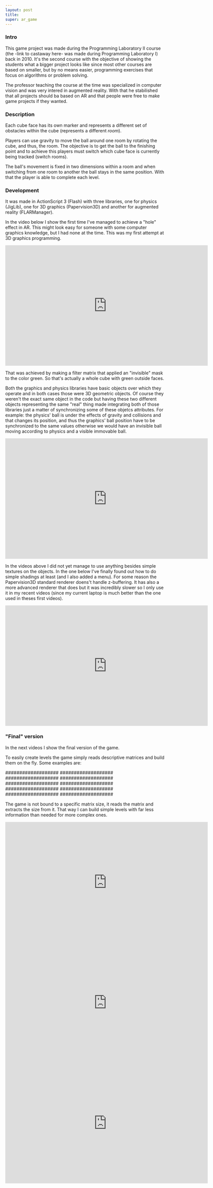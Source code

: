 ```yaml
---
layout: post
title: 
super: ar_game
---
```


### Intro

This game project was made during the Programming Laboratory II course (the -link to castaway here- was made during Programming Laboratory I) back in 2010. It's the second course with the objective of showing the students what a bigger project looks like since most other courses are based on smaller, but by no means easier, programming exercises that focus on algorithms or problem solving.

The professor teaching the course at the time was specialized in computer vision and was very intered in augmented reality. With that he stabilished that all projects should ba based on AR and that people were free to make game projects if they wanted.

<!-- I was in a group with two other friends but I ended up doing pretty much the whole thing by myself. What was ultimately a good thing for me given that I got to learn a lot more (with the downside of sleeping a lot less). -->

<!-- My group brainstormed and settled with my conecpt of a cube based game where basically the player had to use the gravity to move a ball through obstacles to get to the goal point and that each face of the cube should have its own set of obstacles. We came up with ideas like: multiple cubes to where the ball could go to if they were side by side, the player being able to move obstacles between cube faces. But sadly given that there were more courses and tests during the semester and that I've found out that I couldn't count with the others the final implementation ended up with being just the basic concept. -->

### Description

Each cube face has its own marker and represents a different set of obstacles within the cube (represents a different _room_).

Players can use gravity to move the ball around one room by rotating the cube, and thus, the room. The objective is to get the ball to the finishing point and to achieve this players must switch which cube face is currently being tracked (switch rooms).

The ball's movement is fixed in two dimensions within a room and when switching from one room to another the ball stays in the same position. With that the player is able to complete each level.

### Development

It was made in ActionScript 3 (Flash) with three libraries, one for physics (JigLib), one for 3D graphics (Papervision3D) and another for augmented reality (FLARManager).

In the video below I show the first time I've managed to achieve a "hole" effect in AR. This might look easy for someone with some computer graphics knowledge, but I had none at the time. This was my first attempt at 3D graphics programming.

<iframe width="640" height="380" src="http://www.youtube.com/embed/_bcb7aV6zTg" frameborder="0" allowfullscreen></iframe>

That was achieved by making a filter matrix that applied an "invisible" mask to the color green. So that's actually a whole cube with green outside faces.

Both the graphics and physics libraries have basic objects over which they operate and in both cases those were 3D geometric objects. Of course they weren't the exact same object in the code but having these two different objects representing the same "real" thing made integrating both of those libraries just a matter of synchronizing some of these objetcs attributes. For example: the physics' ball is under the effects of gravity and collisions and that changes its position, and thus the graphics' ball position have to be synchronized to the same values otherwise we would have an invisible ball moving according to physics and a visible immovable ball.

<iframe width="640" height="380" src="http://www.youtube.com/embed/l2Y8p3s_5k8" frameborder="0" allowfullscreen></iframe>
<br>

In the videos above I did not yet manage to use anything besides simple textures on the objects. In the one below I've finally found out how to do simple shadings at least (and I also added a menu). For some reason the Papervision3D standard renderer doens't handle z-buffering. It has also a more advanced renderer that does but it was incredibly slower so I only use it in my recent videos (since my current laptop is much better than the one used in theses first videos).

<iframe width="640" height="380" src="http://www.youtube.com/embed/st9zMsYVs_E" frameborder="0" allowfullscreen></iframe>

### "Final" version

In the next videos I show the final version of the game.

To easily create levels the game simply reads descriptive matrices and build them on the fly. Some examples are:

###################
###################
###################
###################
###################
###################
###################
###################
###################
###################

The game is not bound to a specific matrix size, it reads the matrix and extracts the size from it. That way I can build simple levels with far less information than needed for more complex ones.

<iframe width="640" height="380" src="http://www.youtube.com/embed/T6PMxGAjBeE" frameborder="0" allowfullscreen></iframe>

<iframe width="640" height="380" src="http://www.youtube.com/embed/sMptS2Nfar0" frameborder="0" allowfullscreen></iframe>

<iframe width="640" height="380" src="http://www.youtube.com/embed/TPY2e6tHm_g" frameborder="0" allowfullscreen></iframe>